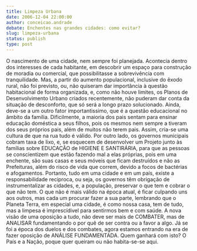 ```yaml
---
title: Limpeza Urbana
date: 2006-12-04 22:00:00
author: conceicao.andrade
debate: Enchentes nas grandes cidades: como evitar?
slug: limpeza-urbana
status: publish 
type: post
---
```


O nascimento de uma cidade, nem sempre foi planejada. Acontecia dentro dos interesses de cada habitante, em descobrir um espaço para construção de moradia ou comercial, que possibilitasse a sobrevivência com tranquilidade. Mas, a partir do aumento populacional, inclusive do êxodo rural, não foi previsto, ou, não quiseram dar importância à questão habitacional de forma organizada, e, como não houve limites, os Planos de Desenvolvimento Urbano criados recentemente, não puderam dar conta da situação de desconforto, que só será a longo prazo solucionado. Ainda, deve-se a um outro fator importantissimo, que é a questão educacional no âmbito da família. Dificilmente, a maioria dos pais sentam para ensinar educação doméstica a seus filhos, pois os mesmos nem sempre a tiveram dos seus próprios pais, além de muitos não terem pais. Assim, cria-se uma cultura de que na rua tudo é válido. Por outro lado, os governos municipais cobram taxa de lixo, e, se esquecem de desenvolver um Projeto junto às famílias sobre EDUCAÇÃO de HIGIENE E SANTIRÁRIA, para que as pessoas se conscientizem que estão fazendo mal a elas próprias, pois em uma enchente, são suas casas e seus móveis que ficam destruídos e não as Prefeituras, além do risco de vida que correm, devido a focos de bactérias e afogamentos. Portanto, tudo em uma cidade e em um país, existe a responsabilidade reciproca, ou seja, os governos têm obrigação de instrumentalizar as cidades, e, a população, preservar o que tem e cobrar o que não tem. O que não é mais válido na época atual, é ficar culpando uns aos outros, mas cada um procurar fazer a sua parte, lembrando que o Planeta Terra, em especial uma cidade, é como nossa casa, tem de tudo, mas a limpesa é imprescídivel para sentirmos bem e com saúde. A nova visão de uma oposição a tudo, não deve ser mais de COMBATER, mas de ANALISAR fundamentando o por quê de ser contra ou a favor a algo. Já se foi a época dos duelos e dos combates, agora estamos entrando na era de fazer oposição de ANÁLISE FUNDAMENTADA. Quem ganhará com isto? O País e a Nação, poque quer queiram ou não habita-se-se aqui.
